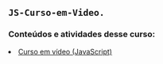 ## `JS-Curso-em-Video.`

### Conteúdos e atividades desse curso:

<li> <a href="https://www.youtube.com/watch?v=BXqUH86F-kA&list=PLntvgXM11X6pi7mW0O4ZmfUI1xDSIbmTm"> Curso em vídeo (JavaScript) </a> </li>
